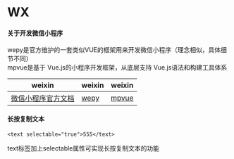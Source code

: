# WX

#### 关于开发微信小程序

wepy是官方维护的一套类似VUE的框架用来开发微信小程序（理念相似，具体细节不同）
<br />
mpvue是基于 Vue.js的小程序开发框架，从底层支持 Vue.js语法和构建工具体系

|  weixin  |   weixin   |  weixin   |
| ---------- | -----------  | ----------- |
| [微信小程序官方文档](https://developers.weixin.qq.com/miniprogram/dev/index.html) | [wepy](https://tencent.github.io/wepy/) | [mpvue](https://github.com/Meituan-Dianping/mpvue) |

#### 长按复制文本

```
<text selectable="true">555</text>
```
text标签加上selectable属性可实现长按复制文本的功能
